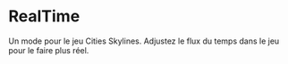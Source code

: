 # RealTime
Un mode pour le jeu Cities Skylines. Adjustez le flux du temps dans le jeu pour le faire plus réel.
